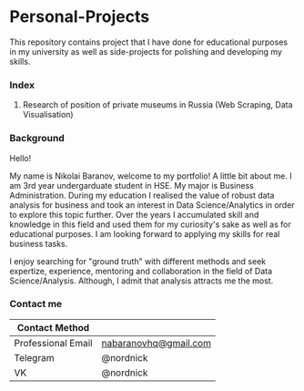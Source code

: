 # Personal-Projects
This repository contains project that I have done for educational purposes in my university as well as side-projects for polishing and developing my skills. 

### Index
1. Research of position of private museums in Russia (Web Scraping, Data Visualisation)

### Background

Hello!

My name is Nikolai Baranov, welcome to my portfolio! A little bit about me. I am 3rd year undergarduate student in HSE. My major is Business Administration. During my education I realised the value of robust data analysis for business and took an interest in Data Science/Analytics in order to explore this topic further. Over the years I accumulated skill and knowledge in this field and used them for my curiosity's sake as well as for educational purposes. I am looking forward to applying my skills for real business tasks.

I enjoy searching for "ground truth" with different methods and seek expertize, experience, mentoring and collaboration in the field of Data Science/Analysis. Although, I admit that analysis attracts me the most.

### Contact me
|Contact Method    |                     |
|------------------|---------------------|
|Professional Email|nabaranovhq@gmail.com|
|Telegram          |@nordnick            |
|VK                |@nordnick            |